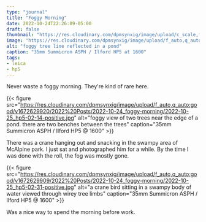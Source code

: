 ```yaml
---
type: "journal"
title: "Foggy Morning"
date: 2022-10-24T22:26:09-05:00
draft: false
thumbnail: "https://res.cloudinary.com/dpmsynxig/image/upload/c_scale,f_auto,q_auto:good,w_740/v1672629921/2022%20Posts/2022-10-24_foggy-morning/2022-10-25_hp5-02-17-positive.jpg"
image: "https://res.cloudinary.com/dpmsynxig/image/upload/f_auto,q_auto:good/v1672629921/2022%20Posts/2022-10-24_foggy-morning/2022-10-25_hp5-02-17-positive.jpg"
alt: "foggy tree line reflected in a pond"
caption: "35mm Summicron ASPH / Ilford HP5 at 1600"
tags:
- leica
- hp5
---
```


Never waste a foggy morning. They're kind of rare here. 

{{< figure src="https://res.cloudinary.com/dpmsynxig/image/upload/f_auto,q_auto:good/v1672629920/2022%20Posts/2022-10-24_foggy-morning/2022-10-25_hp5-02-14-positive.jpg" alt="foggy view of two trees near the edge of a pond. there are two benches between the trees" caption="35mm Summicron ASPH / Ilford HP5 @ 1600" >}}

There was a crane hanging out and snacking in the swampy area of McAlpine park. I just sat and photographed him for a while. By the time I was done with the roll, the fog was mostly gone.

{{< figure src="https://res.cloudinary.com/dpmsynxig/image/upload/f_auto,q_auto:good/v1672629909/2022%20Posts/2022-10-24_foggy-morning/2022-10-25_hp5-02-31-positive.jpg" alt="a crane bird sitting in a swampy body of water viewed through wirey tree limbs" caption="35mm Summicron ASPH / Ilford HP5 @ 1600" >}}

Was a nice way to spend the morning before work.
